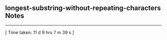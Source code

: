 <h2>longest-substring-without-repeating-characters Notes</h2><hr>[ Time taken: 11 d 9 hrs 7 m 39 s ]